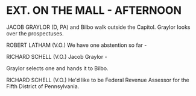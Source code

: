 # EXT. ON THE MALL - AFTERNOON

JACOB GRAYLOR (D, PA) and Bilbo walk outside the Capitol.
Graylor looks over the prospectuses.

ROBERT LATHAM (V.O.)
We have one abstention so far -

RICHARD SCHELL (V.O.)
Jacob Graylor -

Graylor selects one and hands it to Bilbo.

RICHARD SCHELL (V.O.)
He'd like to be Federal Revenue
Assessor for the Fifth District of
Pennsylvania.
